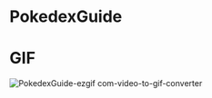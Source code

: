 # PokedexGuide

# GIF

![PokedexGuide-ezgif com-video-to-gif-converter](https://github.com/user-attachments/assets/52bf2878-4550-4370-865f-fb3b861caeb8)


